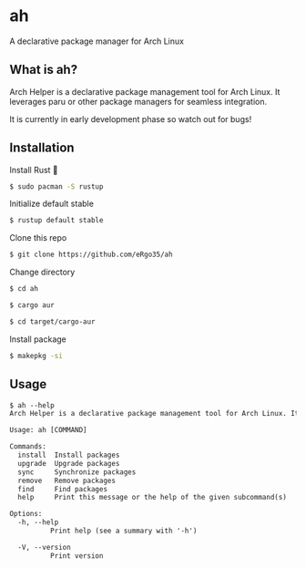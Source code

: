 # ah

A declarative package manager for Arch Linux

## What is ah?

Arch Helper is a declarative package management tool for Arch Linux. It leverages paru or other package managers for seamless integration.

It is currently in early development phase so watch out for bugs!

## Installation

Install Rust :crab:

```sh
$ sudo pacman -S rustup
```

Initialize default stable

```sh
$ rustup default stable
```

Clone this repo

```sh
$ git clone https://github.com/eRgo35/ah
```

Change directory

```sh
$ cd ah
```

```sh
$ cargo aur
```

```sh
$ cd target/cargo-aur
```

Install package

```sh
$ makepkg -si
```

## Usage

```txt
$ ah --help
Arch Helper is a declarative package management tool for Arch Linux. It leverages paru or other package managers for seamless integration.

Usage: ah [COMMAND]

Commands:
  install  Install packages
  upgrade  Upgrade packages
  sync     Synchronize packages
  remove   Remove packages
  find     Find packages
  help     Print this message or the help of the given subcommand(s)

Options:
  -h, --help
          Print help (see a summary with '-h')

  -V, --version
          Print version
```
